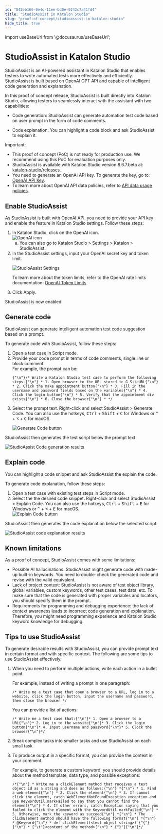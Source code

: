 ```yaml
---
id: "842eb160-0e4c-11ee-bd0e-0242c7a41fd4"
title: "StudioAssist in Katalon Studio"
slug: "proof-of-concept/studioassist-in-katalon-studio"
hide_title: true
---
```

import useBaseUrl from '@docusaurus/useBaseUrl';


# <a id="concept-5490" class="anchor_top_offset"/><a id="ariaid-title1" class="anchor_top_offset"/>StudioAssist in Katalon Studio

<p xmlns="http://www.w3.org/1999/xhtml" className="p">StudioAssist is an AI-powered assistant in <span className="ph">Katalon Studio</span> that enables testers to write automated tests more effectively and efficiently. StudioAssist is built based on OpenAI GPT API and capable of intelligent code generation and explanation.</p> 
<p xmlns="http://www.w3.org/1999/xhtml" className="p">In this proof of concept release, StudioAssist is built directly into <span className="ph">Katalon Studio</span>, allowing testers to seamlessly interact with the assistant with two capabilities:</p> 
<div xmlns="http://www.w3.org/1999/xhtml" className="p"><ul className="ul"><li className="li"><p className="p">Code generation: StudioAssist can generate automation test code based on user prompt in the form of code comments.</p></li><li className="li"><p className="p">Code explanation: You can highlight a code block and ask StudioAssist to explain it.</p></li></ul></div>
<div xmlns="http://www.w3.org/1999/xhtml" className="p"><div className="note important note_important"><span className="note__title">Important:</span> <ul className="ul"><li className="li">This proof of concept (PoC) is not ready for production use. We recommend using this PoC for evaluation purposes only.</li><li className="li">StudioAssist is available with Katalon Studio version 8.6.7.beta at: <a className="xref j-external-link" href="https://github.com/katalon-studio/katalon-studio/releases" target="_blank">katalon-studio/releases</a>.</li><li className="li">You need to generate an OpenAI API key. To generate the key, go to: <a className="xref j-external-link" href="https://platform.openai.com/account/api-keys" target="_blank">OpenAI API Key</a>.</li><li className="li">To learn more about OpenAI API data policies, refer to <a className="xref j-external-link" href="https://openai.com/policies/api-data-usage-policies" target="_blank">API data usage policies</a>. </li></ul></div></div>

## <a id="task-8589" class="anchor_top_offset"/>Enable StudioAssist

<section xmlns="http://www.w3.org/1999/xhtml" className="section context"><p className="p">As StudioAssist is built with OpenAI API, you need to provide your API key and enable the feature in <span className="ph">Katalon Studio</span> settings. Follow these steps:</p></section> 
<ol xmlns="http://www.w3.org/1999/xhtml" className="ol steps"><li className="li step stepexpand"><span className="ph cmd">In <span className="ph">Katalon Studio</span>, click on the OpenAI icon. </span><div className="itemgroup info"><img className="image" width={400} src={useBaseUrl("/8436c7b0-0e4c-11ee-bd0e-0242c7a41fd4.png")} alt="OpenAI icon" /></div><ol type="a" className="ol substeps"><li className="li substep"><span className="ph cmd">You can also go to <span className="ph uicontrol">Katalon Studio</span> &gt; <span className="ph uicontrol">Settings</span> &gt; <span className="ph uicontrol">Katalon</span> &gt; <span className="ph uicontrol">StudioAssist</span>. </span></li></ol></li><li className="li step stepexpand"><span className="ph cmd">In the StudioAssist settings, input your OpenAI secret key and token limit.</span><div className="itemgroup info"><p className="p"><img className="image" width={600} src={useBaseUrl("/844ac4e0-0e4c-11ee-bd0e-0242c7a41fd4.png")} alt="StudioAssist Settings" /></p><p className="p">To learn more about the token limits, refer to the OpenAI rate limits documentation: <a className="xref j-external-link" href="https://help.openai.com/en/articles/4936856-what-are-tokens-and-how-to-count-them#h_051eb08805" target="_blank">OpenAI Token Limits</a>.</p></div></li><li className="li step stepexpand"><span className="ph cmd">Click <span className="ph uicontrol">Apply</span>.</span></li></ol> 
<section xmlns="http://www.w3.org/1999/xhtml" className="section result">StudioAssist is now enabled.</section> 

## <a id="task-9622" class="anchor_top_offset"/>Generate code

<p xmlns="http://www.w3.org/1999/xhtml" className="shortdesc">StudioAssist can generate intelligent automation test code suggestion based on a prompt.</p> 
<section xmlns="http://www.w3.org/1999/xhtml" className="section context"><p className="p">To generate code with StudioAssist, follow these steps:</p></section> 
<ol xmlns="http://www.w3.org/1999/xhtml" className="ol steps"><li className="li step stepexpand"><span className="ph cmd">Open a test case in <span className="ph uicontrol">Script</span> mode.</span></li><li className="li step stepexpand"><span className="ph cmd">Provide your code prompt in terms of code comments, single line or block comment.</span><div className="itemgroup stepxmp">For example, the prompt can be:<pre className="pre codeblock"><code>{"\n"}/* Write a Katalon Studio test case to perform the following steps.{"\n"} * 1. Open browser to the URL stored in G_SiteURL{"\n"} * 2. Click the make appointment button{"\n"} * 3. Fill in the username and password fields based on the variables{"\n"} * 4. Click the login button{"\n"} * 5. Verify that the appointment div exists{"\n"} * 6. Close the browser{"\n"} * */</code></pre></div></li><li className="li step stepexpand"><span className="ph cmd">Select the prompt text. Right-click and select <span className="ph uicontrol">StudioAssist</span> &gt; <span className="ph uicontrol">Generate Code</span>. You can also use the hotkeys, <kbd className="ph userinput">Ctrl</kbd> + <kbd className="ph userinput">Shift</kbd> + <kbd className="ph userinput">C</kbd> for Windows or <kbd className="ph userinput">^</kbd> + <kbd className="ph userinput">⌥</kbd> + <kbd className="ph userinput">C</kbd> for macOS.</span><div className="itemgroup info"><p className="p"><img className="image" width={500} src={useBaseUrl("/844dab10-0e4c-11ee-bd0e-0242c7a41fd4.png")} alt="Generate Code button" /></p></div></li></ol> 
<section xmlns="http://www.w3.org/1999/xhtml" className="section result"><p className="p">StudioAssist then generates the test script below the prompt text:</p><p className="p"><img className="image" width={600} src={useBaseUrl("/841276d0-0e4c-11ee-bd0e-0242c7a41fd4.png")} alt="StudioAssist Code generation results" /></p></section> 

## <a id="task-9914" class="anchor_top_offset"/>Explain code

<p xmlns="http://www.w3.org/1999/xhtml" className="shortdesc">You can highlight a code snippet and ask StudioAssist the explain the code.</p> 
<section xmlns="http://www.w3.org/1999/xhtml" className="section context">To generate code explanation, follow these steps:</section> 
<ol xmlns="http://www.w3.org/1999/xhtml" className="ol steps"><li className="li step stepexpand"><span className="ph cmd">Open a test case with existing test steps in <span className="ph uicontrol">Script</span> mode.</span></li><li className="li step stepexpand"><span className="ph cmd">Select the the desired code snippet. Right-click and select <span className="ph uicontrol">StudioAssist</span> &gt; <span className="ph uicontrol">Explain Code</span>. You can also use the hotkeys, <kbd className="ph userinput">Ctrl</kbd> + <kbd className="ph userinput">Shift</kbd> + <kbd className="ph userinput">E</kbd> for Windows or <kbd className="ph userinput">^</kbd> + <kbd className="ph userinput">⌥</kbd> + <kbd className="ph userinput">E</kbd> for macOS.</span><div className="itemgroup stepxmp"><img className="image" width={600} src={useBaseUrl("/84336c50-0e4c-11ee-bd0e-0242c7a41fd4.png")} alt="Explain Code button" /></div></li></ol> 
<section xmlns="http://www.w3.org/1999/xhtml" className="section result"><p className="p">StudioAssist then generates the code explanation below the selected script:</p><p className="p"><img className="image" width={600} src={useBaseUrl("/84559a50-0e4c-11ee-bd0e-0242c7a41fd4.png")} alt="StudioAssist code explanation results" /></p></section> 

## <a id="concept-2201" class="anchor_top_offset"/>Known limitations

<p xmlns="http://www.w3.org/1999/xhtml" className="p">As a proof of concept, StudioAssist comes with some limitations:</p> 
<div xmlns="http://www.w3.org/1999/xhtml" className="p"><ul className="ul"><li className="li">Possible AI hallucinations: StudioAssist might generate code with made-up built-in keywords. You need to double-check the generated code and revise with the valid equivalent.</li><li className="li">Lack of project context: StudioAssist is not aware of test object library, global variables, custom keywords, other test cases, test data, etc. To make sure that the code is generated with proper variables and locators, you should specify them in the prompt.</li><li className="li">Requirements for programming and debugging experience: the lack of context awareness leads to incorrect code generation and explanation. Therefore, you might need programming experience and <span className="ph">Katalon Studio</span> keyword knowledge for debugging.</li></ul></div>

## <a id="concept-9765" class="anchor_top_offset"/>Tips to use StudioAssist

<p xmlns="http://www.w3.org/1999/xhtml" className="shortdesc">To generate desirable results with StudioAssist, you can provide prompt text in certain format and with specific context. The following are some tips to use StudioAssist effectively.</p> 
<ol xmlns="http://www.w3.org/1999/xhtml" className="ol"><li className="li"><p className="p">When you need to perform multiple actions, write each action in a bullet point.</p><div className="p">For example, instead of writing a prompt in one paragraph:<pre className="pre codeblock"><code>/* Write me a test case that open a browser to a URL, log in to a website, click the login button, input the username and password, then close the browser */</code></pre></div><div className="p">You can provide a list of actions:<pre className="pre codeblock"><code>/* Write me a test case that:{"\n"}* 1. Open a browser to a URL{"\n"}* 2. Log in to the website{"\n"}* 3. Click the login button{"\n"}* 4. Input username and password{"\n"}* 5. Clock the browser{"\n"}*/</code></pre></div></li><li className="li"><p className="p">Break complex tasks into smaller tasks and use StudioAssist on each small task.</p></li><li className="li"><p className="p">To produce output in a specific format, you can provide the context in your comment.</p><div className="p">For example, to generate a custom keyword, you should provide details about the method template, data type, and possible exceptions:<pre className="pre codeblock"><code>/*{"\n"} * Write me a clickElement method that receives a test object id as a string and does as follows:{"\n"} *{"\n"} * 1. Find a web element{"\n"} * 2. Click the element{"\n"} * 3. If cannot click the element, catch WebElementNotFoundException exception and use KeywordUtil.markFailed to say that you cannot find the element{"\n"} * 4. If other errors, catch Exception saying that you failed to click the element with the KeywordUtil.markFailed{"\n"} * 5. Otherwise, mark the keyword as succeed{"\n"} *{"\n"} * The clickElement method should have the following format{"\n"} *{"\n"} * @Keyword{"\n"} * def clickElement(&lt;test object string&gt;) {"{"}{"\n"} * {"\t"}&lt;content of the method&gt;{"\n"} * {"}"}{"\n"}*/</code></pre></div></li></ol> 
